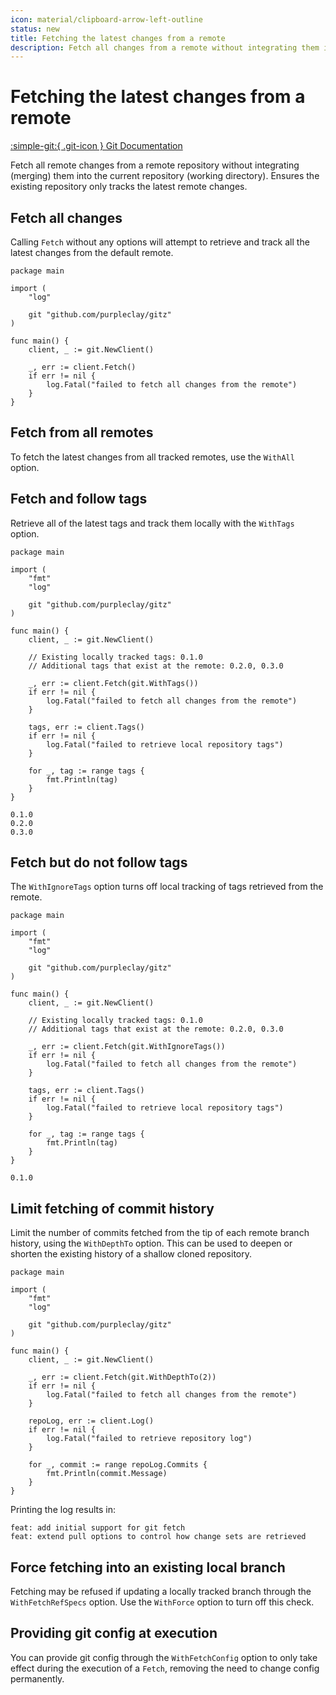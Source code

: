 ```yaml
---
icon: material/clipboard-arrow-left-outline
status: new
title: Fetching the latest changes from a remote
description: Fetch all changes from a remote without integrating them into the current working directory
---
```


# Fetching the latest changes from a remote

[:simple-git:{ .git-icon } Git Documentation](https://git-scm.com/docs/git-fetch)

Fetch all remote changes from a remote repository without integrating (merging) them into the current repository (working directory). Ensures the existing repository only tracks the latest remote changes.

## Fetch all changes

Calling `Fetch` without any options will attempt to retrieve and track all the latest changes from the default remote.

```{ .go .select linenums="1" }
package main

import (
    "log"

    git "github.com/purpleclay/gitz"
)

func main() {
    client, _ := git.NewClient()

    _, err := client.Fetch()
    if err != nil {
        log.Fatal("failed to fetch all changes from the remote")
    }
}
```

## Fetch from all remotes

To fetch the latest changes from all tracked remotes, use the `WithAll` option.

## Fetch and follow tags

Retrieve all of the latest tags and track them locally with the `WithTags` option.

```{ .go .select linenums="1" }
package main

import (
    "fmt"
    "log"

    git "github.com/purpleclay/gitz"
)

func main() {
    client, _ := git.NewClient()

    // Existing locally tracked tags: 0.1.0
    // Additional tags that exist at the remote: 0.2.0, 0.3.0

    _, err := client.Fetch(git.WithTags())
    if err != nil {
        log.Fatal("failed to fetch all changes from the remote")
    }

    tags, err := client.Tags()
    if err != nil {
        log.Fatal("failed to retrieve local repository tags")
    }

    for _, tag := range tags {
        fmt.Println(tag)
    }
}
```

```{ .text .no-select .no-copy }
0.1.0
0.2.0
0.3.0
```

## Fetch but do not follow tags

The `WithIgnoreTags` option turns off local tracking of tags retrieved from the remote.

```{ .go .select linenums="1" }
package main

import (
    "fmt"
    "log"

    git "github.com/purpleclay/gitz"
)

func main() {
    client, _ := git.NewClient()

    // Existing locally tracked tags: 0.1.0
    // Additional tags that exist at the remote: 0.2.0, 0.3.0

    _, err := client.Fetch(git.WithIgnoreTags())
    if err != nil {
        log.Fatal("failed to fetch all changes from the remote")
    }

    tags, err := client.Tags()
    if err != nil {
        log.Fatal("failed to retrieve local repository tags")
    }

    for _, tag := range tags {
        fmt.Println(tag)
    }
}
```

```{ .text .no-select .no-copy }
0.1.0
```

## Limit fetching of commit history

Limit the number of commits fetched from the tip of each remote branch history, using the `WithDepthTo` option. This can be used to deepen or shorten the existing history of a shallow cloned repository.

```{ .go .select linenums="1" }
package main

import (
    "fmt"
    "log"

    git "github.com/purpleclay/gitz"
)

func main() {
    client, _ := git.NewClient()

    _, err := client.Fetch(git.WithDepthTo(2))
    if err != nil {
        log.Fatal("failed to fetch all changes from the remote")
    }

    repoLog, err := client.Log()
    if err != nil {
        log.Fatal("failed to retrieve repository log")
    }

    for _, commit := range repoLog.Commits {
        fmt.Println(commit.Message)
    }
}
```

Printing the log results in:

```{ .text .no-select .no-copy }
feat: add initial support for git fetch
feat: extend pull options to control how change sets are retrieved
```

## Force fetching into an existing local branch

Fetching may be refused if updating a locally tracked branch through the `WithFetchRefSpecs` option. Use the `WithForce` option to turn off this check.

## Providing git config at execution

You can provide git config through the `WithFetchConfig` option to only take effect during the execution of a `Fetch`, removing the need to change config permanently.
